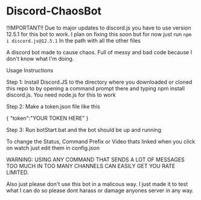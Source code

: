 # Discord-ChaosBot
!!IMPORTANT!!
Due to major updates to discord.js you have to use version 12.5.1 for this bot to work. I plan on fixing this soon but for now just run `npm i discord.js@12.5.1` In the path with all the other files

A discord bot made to cause chaos. Full of messy and bad code because I don't know what I'm doing.

Usage Instructions

Step 1: Install Discord.JS to the directory where you downloaded or cloned this repo to by opening a command prompt there and typing npm install discord.js. You need node.js for this to work

Step 2: Make a token.json file like this 

{
"token":"YOUR TOKEN HERE"
}

Step 3: Run botStart.bat and the bot should be up and running 


To change the Status, Command Prefix or Video thats linked when you click on watch just edit them in config.json


WARNING: USING ANY COMMAND THAT SENDS A LOT OF MESSAGES TOO MUCH IN TOO MANY CHANNELS CAN EASILY GET YOU RATE LIMITED.
 

Also just please don't use this bot in a malicous way. I just made it to test what I can do so please dont harass or damage anyones server in any way.
